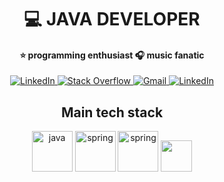 <h1 align="center">💻 JAVA DEVELOPER</h1>
<h4 align="center">⭐ programming enthusiast 🎧 music fanatic</h3>

<p align="center">
  <a href="https://www.linkedin.com/in/maciejdudek96/">
    <img alt="LinkedIn" src="https://img.shields.io/badge/DuDiiC-black.svg?&style=plastic&logo=github&logoColor=white"/>
  </a>
  <a href="https://stackoverflow.com/users/8653765/">
    <img alt="Stack Overflow" src="https://img.shields.io/badge/-DuDiiC-FE7A16?style=plastic&logo=stack-overflow&logoColor=white"/>
  </a>
  <a href="mailto:Maciej.Dudek.DEV+GH@gmail.com">
    <img alt="Gmail" src="https://img.shields.io/badge/Maciej.Dudek.DEV@gmail.com-D14836?style=plastic&logo=gmail&logoColor=white" />
  </a>
  <a href="https://www.linkedin.com/in/maciejdudek96/">
    <img alt="LinkedIn" src="https://img.shields.io/badge/maciejdudek96-%230077B5.svg?&style=plastic&logo=linkedin&logoColor=white"/>
  </a>
</p>

<h2 align="center">Main tech stack</h2>
<p align="center">
    <img src="https://www.vectorlogo.zone/logos/java/java-icon.svg" alt="java" width="65" height="65"/> 
  <img src="https://www.vectorlogo.zone/logos/springio/springio-icon.svg" alt="spring" width="65" height="65"/>
  <img src="https://www.vectorlogo.zone/logos/apache_kafka/apache_kafka-icon.svg" alt="spring" width="65" height="65"/>
  <img src="https://www.vectorlogo.zone/logos/postgresql/postgresql-icon.svg" height="50"/>
</p>
